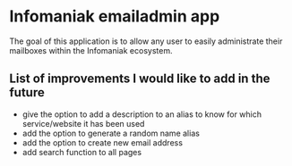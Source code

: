 # Infomaniak emailadmin app

The goal of this application is to allow any user to easily administrate their mailboxes within the
Infomaniak ecosystem.

## List of improvements I would like to add in the future

* give the option to add a description to an alias to know for which service/website it has been used
* add the option to generate a random name alias
* add the option to create new email address
* add search function to all pages
